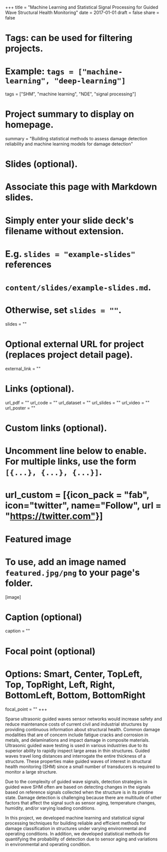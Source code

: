 +++
title = "Machine Learning and Statistical Signal Processing for Guided Wave Structural Health Monitoring"
date = 2017-01-01
draft = false
share = false

# Tags: can be used for filtering projects.
# Example: `tags = ["machine-learning", "deep-learning"]`
tags = ["SHM", "machine learning", "NDE", "signal processing"]

# Project summary to display on homepage.
summary = "Building statistical methods to assess damage detection reliability and machine learning models for damage detection"

# Slides (optional).
#   Associate this page with Markdown slides.
#   Simply enter your slide deck's filename without extension.
#   E.g. `slides = "example-slides"` references 
#   `content/slides/example-slides.md`.
#   Otherwise, set `slides = ""`.
slides = ""

# Optional external URL for project (replaces project detail page).
external_link = ""

# Links (optional).
url_pdf = ""
url_code = ""
url_dataset = ""
url_slides = ""
url_video = ""
url_poster = ""

# Custom links (optional).
#   Uncomment line below to enable. For multiple links, use the form `[{...}, {...}, {...}]`.
# url_custom = [{icon_pack = "fab", icon="twitter", name="Follow", url = "https://twitter.com"}]

# Featured image
# To use, add an image named `featured.jpg/png` to your page's folder. 
[image]
  # Caption (optional)
  caption = ""

  # Focal point (optional)
  # Options: Smart, Center, TopLeft, Top, TopRight, Left, Right, BottomLeft, Bottom, BottomRight
  focal_point = ""
+++

Sparse ultrasonic guided waves sensor networks would increase safety and reduce maintenance costs of current civil and industrial structures by providing continuous information about structural health. Common damage modalities that are of concern include fatigue cracks and corrosion in metals, and delaminations and impact damage in composite materials. Ultrasonic guided wave testing is used in various industries due to its superior ability to rapidly inspect large areas in thin structures. Guided waves travel long distances and interrogate the entire thickness of a structure. These properties make guided waves of interest in structural health monitoring (SHM) since a small number of transducers is required to monitor a large structure.

Due to the complexity of guided wave signals, detection strategies in guided wave SHM often are based on detecting changes in the signals based on reference signals collected when the structure is in its pristine state. Damage detection is challenging because there are multitude of other factors that affect the signal such as sensor aging, temperature changes, humidity, and/or varying loading conditions.

In this project, we developed machine learning and statistical signal processing techniques for building reliable and efficient methods for damage classification in structures under varying environmental and operating conditions. In addition, we developed statistical methods for quantifying the probability of detection due to sensor aging and variations in environmental and operating condition.

